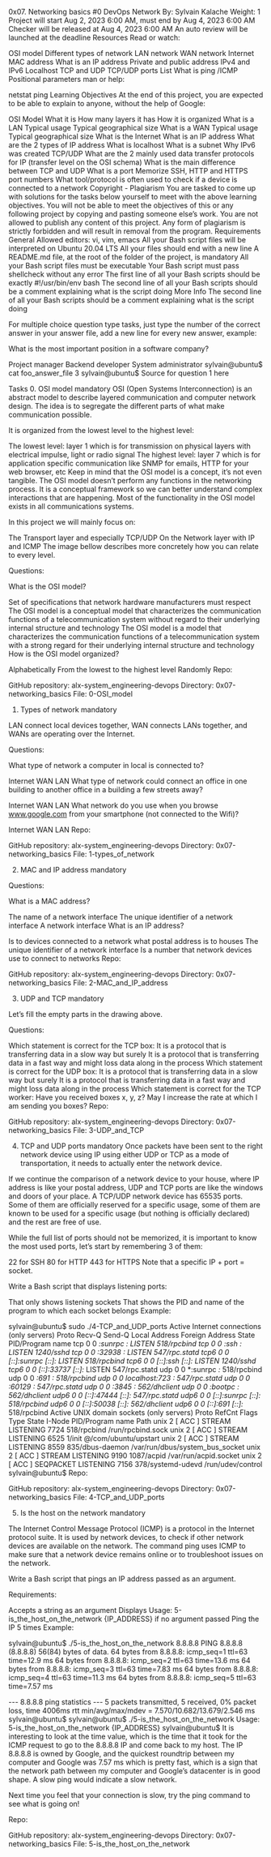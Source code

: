 0x07. Networking basics #0
DevOps
Network
 By: Sylvain Kalache
 Weight: 1
 Project will start Aug 2, 2023 6:00 AM, must end by Aug 4, 2023 6:00 AM
 Checker will be released at Aug 4, 2023 6:00 AM
 An auto review will be launched at the deadline
Resources
Read or watch:

OSI model
Different types of network
LAN network
WAN network
Internet
MAC address
What is an IP address
Private and public address
IPv4 and IPv6
Localhost
TCP and UDP
TCP/UDP ports List
What is ping /ICMP
Positional parameters
man or help:

netstat
ping
Learning Objectives
At the end of this project, you are expected to be able to explain to anyone, without the help of Google:

OSI Model
What it is
How many layers it has
How it is organized
What is a LAN
Typical usage
Typical geographical size
What is a WAN
Typical usage
Typical geographical size
What is the Internet
What is an IP address
What are the 2 types of IP address
What is localhost
What is a subnet
Why IPv6 was created
TCP/UDP
What are the 2 mainly used data transfer protocols for IP (transfer level on the OSI schema)
What is the main difference between TCP and UDP
What is a port
Memorize SSH, HTTP and HTTPS port numbers
What tool/protocol is often used to check if a device is connected to a network
Copyright - Plagiarism
You are tasked to come up with solutions for the tasks below yourself to meet with the above learning objectives.
You will not be able to meet the objectives of this or any following project by copying and pasting someone else’s work.
You are not allowed to publish any content of this project.
Any form of plagiarism is strictly forbidden and will result in removal from the program.
Requirements
General
Allowed editors: vi, vim, emacs
All your Bash script files will be interpreted on Ubuntu 20.04 LTS
All your files should end with a new line
A README.md file, at the root of the folder of the project, is mandatory
All your Bash script files must be executable
Your Bash script must pass shellcheck without any error
The first line of all your Bash scripts should be exactly #!/usr/bin/env bash
The second line of all your Bash scripts should be a comment explaining what is the script doing
More Info
The second line of all your Bash scripts should be a comment explaining what is the script doing

For multiple choice question type tasks, just type the number of the correct answer in your answer file, add a new line for every new answer, example:

What is the most important position in a software company?

Project manager
Backend developer
System administrator
sylvain@ubuntu$ cat foo_answer_file
3
sylvain@ubuntu$
Source for question 1 here

Tasks
0. OSI model
mandatory
OSI (Open Systems Interconnection) is an abstract model to describe layered communication and computer network design. The idea is to segregate the different parts of what make communication possible.

It is organized from the lowest level to the highest level:

The lowest level: layer 1 which is for transmission on physical layers with electrical impulse, light or radio signal
The highest level: layer 7 which is for application specific communication like SNMP for emails, HTTP for your web browser, etc
Keep in mind that the OSI model is a concept, it’s not even tangible. The OSI model doesn’t perform any functions in the networking process. It is a conceptual framework so we can better understand complex interactions that are happening. Most of the functionality in the OSI model exists in all communications systems.



In this project we will mainly focus on:

The Transport layer and especially TCP/UDP
On the Network layer with IP and ICMP
The image bellow describes more concretely how you can relate to every level.



Questions:

What is the OSI model?

Set of specifications that network hardware manufacturers must respect
The OSI model is a conceptual model that characterizes the communication functions of a telecommunication system without regard to their underlying internal structure and technology
The OSI model is a model that characterizes the communication functions of a telecommunication system with a strong regard for their underlying internal structure and technology
How is the OSI model organized?

Alphabetically
From the lowest to the highest level
Randomly
Repo:

GitHub repository: alx-system_engineering-devops
Directory: 0x07-networking_basics
File: 0-OSI_model
  
1. Types of network
mandatory


LAN connect local devices together, WAN connects LANs together, and WANs are operating over the Internet.

Questions:

What type of network a computer in local is connected to?

Internet
WAN
LAN
What type of network could connect an office in one building to another office in a building a few streets away?

Internet
WAN
LAN
What network do you use when you browse www.google.com from your smartphone (not connected to the Wifi)?

Internet
WAN
LAN
Repo:

GitHub repository: alx-system_engineering-devops
Directory: 0x07-networking_basics
File: 1-types_of_network
  
2. MAC and IP address
mandatory


Questions:

What is a MAC address?

The name of a network interface
The unique identifier of a network interface
A network interface
What is an IP address?

Is to devices connected to a network what postal address is to houses
The unique identifier of a network interface
Is a number that network devices use to connect to networks
Repo:

GitHub repository: alx-system_engineering-devops
Directory: 0x07-networking_basics
File: 2-MAC_and_IP_address
  
3. UDP and TCP
mandatory


Let’s fill the empty parts in the drawing above.

Questions:

Which statement is correct for the TCP box:
It is a protocol that is transferring data in a slow way but surely
It is a protocol that is transferring data in a fast way and might loss data along in the process
Which statement is correct for the UDP box:
It is a protocol that is transferring data in a slow way but surely
It is a protocol that is transferring data in a fast way and might loss data along in the process
Which statement is correct for the TCP worker:
Have you received boxes x, y, z?
May I increase the rate at which I am sending you boxes?
Repo:

GitHub repository: alx-system_engineering-devops
Directory: 0x07-networking_basics
File: 3-UDP_and_TCP
  
4. TCP and UDP ports
mandatory
Once packets have been sent to the right network device using IP using either UDP or TCP as a mode of transportation, it needs to actually enter the network device.

If we continue the comparison of a network device to your house, where IP address is like your postal address, UDP and TCP ports are like the windows and doors of your place. A TCP/UDP network device has 65535 ports. Some of them are officially reserved for a specific usage, some of them are known to be used for a specific usage (but nothing is officially declared) and the rest are free of use.

While the full list of ports should not be memorized, it is important to know the most used ports, let’s start by remembering 3 of them:

22 for SSH
80 for HTTP
443 for HTTPS
Note that a specific IP + port = socket.

Write a Bash script that displays listening ports:

That only shows listening sockets
That shows the PID and name of the program to which each socket belongs
Example:

sylvain@ubuntu$ sudo ./4-TCP_and_UDP_ports
Active Internet connections (only servers)
Proto Recv-Q Send-Q Local Address           Foreign Address         State       PID/Program name
tcp        0      0 *:sunrpc                *:*                     LISTEN      518/rpcbind
tcp        0      0 *:ssh                   *:*                     LISTEN      1240/sshd
tcp        0      0 *:32938                 *:*                     LISTEN      547/rpc.statd
tcp6       0      0 [::]:sunrpc             [::]:*                  LISTEN      518/rpcbind
tcp6       0      0 [::]:ssh                [::]:*                  LISTEN      1240/sshd
tcp6       0      0 [::]:33737              [::]:*                  LISTEN      547/rpc.statd
udp        0      0 *:sunrpc                *:*                                 518/rpcbind
udp        0      0 *:691                   *:*                                 518/rpcbind
udp        0      0 localhost:723           *:*                                 547/rpc.statd
udp        0      0 *:60129                 *:*                                 547/rpc.statd
udp        0      0 *:3845                  *:*                                 562/dhclient
udp        0      0 *:bootpc                *:*                                 562/dhclient
udp6       0      0 [::]:47444              [::]:*                              547/rpc.statd
udp6       0      0 [::]:sunrpc             [::]:*                              518/rpcbind
udp6       0      0 [::]:50038              [::]:*                              562/dhclient
udp6       0      0 [::]:691                [::]:*                              518/rpcbind
Active UNIX domain sockets (only servers)
Proto RefCnt Flags       Type       State         I-Node   PID/Program name    Path
unix  2      [ ACC ]     STREAM     LISTENING     7724     518/rpcbind         /run/rpcbind.sock
unix  2      [ ACC ]     STREAM     LISTENING     6525     1/init              @/com/ubuntu/upstart
unix  2      [ ACC ]     STREAM     LISTENING     8559     835/dbus-daemon     /var/run/dbus/system_bus_socket
unix  2      [ ACC ]     STREAM     LISTENING     9190     1087/acpid          /var/run/acpid.socket
unix  2      [ ACC ]     SEQPACKET  LISTENING     7156     378/systemd-udevd   /run/udev/control
sylvain@ubuntu$
Repo:

GitHub repository: alx-system_engineering-devops
Directory: 0x07-networking_basics
File: 4-TCP_and_UDP_ports
  
5. Is the host on the network
mandatory


The Internet Control Message Protocol (ICMP) is a protocol in the Internet protocol suite. It is used by network devices, to check if other network devices are available on the network. The command ping uses ICMP to make sure that a network device remains online or to troubleshoot issues on the network.

Write a Bash script that pings an IP address passed as an argument.

Requirements:

Accepts a string as an argument
Displays Usage: 5-is_the_host_on_the_network {IP_ADDRESS} if no argument passed
Ping the IP 5 times
Example:

sylvain@ubuntu$ ./5-is_the_host_on_the_network 8.8.8.8
PING 8.8.8.8 (8.8.8.8) 56(84) bytes of data.
64 bytes from 8.8.8.8: icmp_seq=1 ttl=63 time=12.9 ms
64 bytes from 8.8.8.8: icmp_seq=2 ttl=63 time=13.6 ms
64 bytes from 8.8.8.8: icmp_seq=3 ttl=63 time=7.83 ms
64 bytes from 8.8.8.8: icmp_seq=4 ttl=63 time=11.3 ms
64 bytes from 8.8.8.8: icmp_seq=5 ttl=63 time=7.57 ms

--- 8.8.8.8 ping statistics ---
5 packets transmitted, 5 received, 0% packet loss, time 4006ms
rtt min/avg/max/mdev = 7.570/10.682/13.679/2.546 ms
sylvain@ubuntu$
sylvain@ubuntu$ ./5-is_the_host_on_the_network
Usage: 5-is_the_host_on_the_network {IP_ADDRESS}
sylvain@ubuntu$ 
It is interesting to look at the time value, which is the time that it took for the ICMP request to go to the 8.8.8.8 IP and come back to my host. The IP 8.8.8.8 is owned by Google, and the quickest roundtrip between my computer and Google was 7.57 ms which is pretty fast, which is a sign that the network path between my computer and Google’s datacenter is in good shape. A slow ping would indicate a slow network.

Next time you feel that your connection is slow, try the ping command to see what is going on!

Repo:

GitHub repository: alx-system_engineering-devops
Directory: 0x07-networking_basics
File: 5-is_the_host_on_the_network
